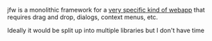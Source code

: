 jfw is a monolithic framework for a [very specific kind of webapp](https://github.com/ngbiocad/biocad) that requires drag and drop, dialogs, context menus, etc.

Ideally it would be split up into multiple libraries but I don't have time




